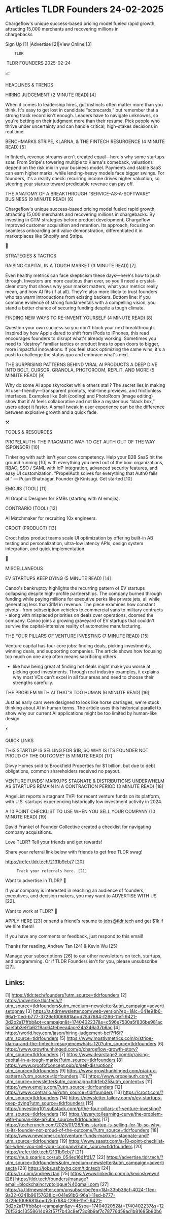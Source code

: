 # Articles TLDR Founders 24-02-2025

Chargeflow's unique success-based pricing model fueled rapid growth,
attracting 15,000 merchants and recovering millions in
chargebacks ‌ ‌ ‌ ‌ ‌ ‌ ‌ ‌ ‌ ‌ ‌ ‌ ‌ ‌ ‌ ‌ ‌ ‌ ‌ ‌ ‌ ‌ ‌ ‌ ‌ ‌  ‌ ‌ ‌ ‌ ‌ ‌ ‌ ‌ ‌ ‌ ‌ ‌ ‌ ‌ ‌ ‌ ‌ ‌ ‌ ‌ ‌ ‌ ‌ ‌ ‌ ‌ 


 Sign Up [1] |Advertise [2]|View Online [3] 

		TLDR 

 TLDR FOUNDERS 2025-02-24

📈 

HEADLINES & TRENDS

 HIRING JUDGEMENT (2 MINUTE READ) [4] 

 When it comes to leadership hires, gut instincts often matter more
than you think. It's easy to get lost in candidate “scorecards,”
but remember that a strong track record isn't enough. Leaders have to
navigate unknowns, so you're betting on their judgment more than their
resume. Pick people who thrive under uncertainty and can handle
critical, high-stakes decisions in real time. 

 BENCHMARKS STRIPE, KLARNA, & THE FINTECH RESURGENCE (4 MINUTE READ)
[5] 

 In fintech, revenue streams aren't created equal—here's why some
startups soar. From Stripe's towering multiple to Klarna's comeback,
valuations depend on the risk mix in your business model. Payments and
stable SaaS can earn higher marks, while lending-heavy models face
bigger swings. For founders, it's a reality check: recurring income
drives higher valuation, so steering your startup toward predictable
revenue can pay off. 

 THE ANATOMY OF A BREAKTHROUGH “SERVICE-AS-A-SOFTWARE” BUSINESS (9
MINUTE READ) [6] 

 Chargeflow's unique success-based pricing model fueled rapid growth,
attracting 15,000 merchants and recovering millions in chargebacks. By
investing in GTM strategies before product development, Chargeflow
improved customer acquisition and retention. Its approach, focusing on
seamless onboarding and value demonstration, differentiated it in
marketplaces like Shopify and Stripe. 

🧠 

STRATEGIES & TACTICS

 RAISING CAPITAL IN A TOUGH MARKET (3 MINUTE READ) [7] 

 Even healthy metrics can face skepticism these days—here's how to
push through. Investors are more cautious than ever, so you'll need a
crystal-clear story that shows why your market matters, what your
metrics really mean, and how AI fits (if at all). They're also more
likely to trust founders who tap warm introductions from existing
backers. Bottom line: if you combine evidence of strong fundamentals
with a compelling vision, you stand a better chance of securing
funding despite a tough climate. 

 FINDING NEW WAYS TO RE-INVENT YOURSELF (4 MINUTE READ) [8] 

 Question your own success so you don't block your next breakthrough.
Inspired by how Apple dared to shift from iPods to iPhones, this read
encourages founders to disrupt what's already working. Sometimes you
need to “destroy” familiar tactics or product lines to open doors
to bigger, more impactful innovations. If you feel stuck optimizing
the same wins, it's a push to challenge the status quo and embrace
what's next. 

 THE SURPRISING PATTERNS BEHIND VIRAL AI PRODUCTS A DEEP DIVE INTO
BOLT, CURSOR, GRANOLA, PHOTOROOM, REPLIT, AND MORE (5 MINUTE READ) [9]


 Why do some AI apps skyrocket while others stall? The secret lies in
making AI user-friendly—transparent prompts, real-time previews, and
frictionless interfaces. Examples like Bolt (coding) and PhotoRoom
(image editing) show that if AI feels collaborative and not like a
mysterious “black box,” users adopt it faster. A small tweak in
user experience can be the difference between explosive growth and a
quick fade. 

⚒️ 

TOOLS & RESOURCES

 PROPELAUTH: THE PRAGMATIC WAY TO GET AUTH OUT OF THE WAY (SPONSOR)
[10] 

 Tinkering with auth isn't your core competency. Help your B2B SaaS
hit the ground running [10] with everything you need out of the box:
organizations, RBAC, SSO / SAML with IdP integration, advanced
security features, and easy UI customization. “PropelAuth solves for
everything that Auth0 fails at.” — Pujun Bhatnagar, Founder @
Kintsugi. Get started [10] 

 EMOJIS (TOOL) [11] 

 AI Graphic Designer for SMBs (starting with AI emojis). 

 CONTRARIO (TOOL) [12] 

 AI Matchmaker for recruiting 10x engineers. 

 CROCT (PRODUCT) [13] 

 Croct helps product teams scale UI optimization by offering built-in
AB testing and personalization, ultra-low latency APIs, design system
integration, and quick implementation. 

🎁 

MISCELLANEOUS

 EV STARTUPS KEEP DYING (5 MINUTE READ) [14] 

 Canoo's bankruptcy highlights the recurring pattern of EV startups
collapsing despite high-profile partnerships. The company burned
through funding while paying millions for executive perks like private
jets, all while generating less than $1M in revenue. The piece
examines how constant pivots - from subscription vehicles to
commercial vans to military contracts - along with misplaced
priorities on deals over operations, doomed the company. Canoo joins a
growing graveyard of EV startups that couldn't survive the
capital-intensive reality of automotive manufacturing. 

 THE FOUR PILLARS OF VENTURE INVESTING (7 MINUTE READ) [15] 

 Venture capital has four core jobs: finding deals, picking
investments, winning deals, and supporting companies. The article
shows how focusing too much on one area often means sacrificing others
- like how being great at finding hot deals might make you worse at
picking good investments. Through real industry examples, it explains
why most VCs can't excel in all four areas and need to choose their
strengths carefully. 

 THE PROBLEM WITH AI THAT'S TOO HUMAN (6 MINUTE READ) [16] 

 Just as early cars were designed to look like horse carriages, we're
stuck thinking about AI in human terms. The article uses this
historical parallel to show why our current AI applications might be
too limited by human-like design. 

⚡ 

QUICK LINKS

 THIS STARTUP IS SELLING FOR $1B, SO WHY IS ITS FOUNDER NOT PROUD OF
THE OUTCOME? (5 MINUTE READ) [17] 

 Divvy Homes sold to Brookfield Properties for $1 billion, but due to
debt obligations, common shareholders received no payout. 

 VENTURE FUNDS' MARKUPS STAGNATE & DISTRIBUTIONS UNDERWHELM AS
STARTUPS REMAIN IN A CONTRACTION PERIOD (3 MINUTE READ) [18] 

 AngelList reports a stagnant TVPI for recent venture funds on its
platform, with U.S. startups experiencing historically low investment
activity in 2024. 

 A 10 POINT CHECKLIST TO USE WHEN YOU SELL YOUR COMPANY (10 MINUTE
READ) [19] 

 David Frankel of Founder Collective created a checklist for
navigating company acquisitions. 

Love TLDR? Tell your friends and get rewards!

 Share your referral link below with friends to get free TLDR swag! 

 https://refer.tldr.tech/2131b9cb/7 [20] 

		 Track your referrals here. [21] 

Want to advertise in TLDR? 📰

 If your company is interested in reaching an audience of founders,
executives, and decision makers, you may want to ADVERTISE WITH US
[22]. 

Want to work at TLDR? 💼

 APPLY HERE [23] or send a friend's resume to jobs@tldr.tech and get
$1k if we hire them! 

 If you have any comments or feedback, just respond to this email! 

Thanks for reading, 
Andrew Tan [24] & Kevin Wu [25] 

 Manage your subscriptions [26] to our other newsletters on tech,
startups, and programming. Or if TLDR Founders isn't for you, please
unsubscribe [27]. 

 

Links:
------
[1] https://tldr.tech/founders?utm_source=tldrfounders
[2] https://advertise.tldr.tech/?utm_source=tldrfounders&utm_medium=newsletter&utm_campaign=advertisetopnav
[3] https://a.tldrnewsletter.com/web-version?ep=1&lc=041e91b6-96a1-11ed-b777-3729ef006681&p=d25d7684-f296-11ef-9421-3d2b2a17ffbb&pt=campaign&t=1740402237&s=c596e7530a5f836be981ac5aefab3e91a6219ac64febeea4ace24a246a37b6ac
[4] https://world.hey.com/jason/hiring-judgement-bcf7ff6f?utm_source=tldrfounders
[5] https://www.mostlymetrics.com/p/stripe-klarna-and-the-fintech-resurgencewhats-120?utm_source=tldrfounders
[6] https://www.growthunhinged.com/p/chargeflow-growth-story?utm_source=tldrfounders
[7] https://www.dearstage2.com/p/raising-capital-in-a-tough-market?utm_source=tldrfounders
[8] https://www.proofofconcept.pub/p/self-disruption?utm_source=tldrfounders
[9] https://www.growthunhinged.com/p/ai-ux-patterns?utm_source=tldrfounders
[10] https://www.propelauth.com/?utm_source=newsletter&utm_campaign=tldrfeb25&utm_content=s
[11] https://www.emojis.com/?utm_source=tldrfounders
[12] https://www.contrario.ai/?utm_source=tldrfounders
[13] https://croct.com/?utm_source=tldrfounders
[14] https://newsletter.failory.com/p/ev-startups-keep-dying?utm_source=tldrfounders
[15] https://investing101.substack.com/p/the-four-pillars-of-venture-investing?utm_source=tldrfounders
[16] https://every.to/learning-curve/the-problem-with-human-like-ai?utm_source=tldrfounders
[17] https://techcrunch.com/2025/01/28/this-startup-is-selling-for-1b-so-why-is-its-founder-not-proud-of-the-outcome/?utm_source=tldrfounders
[18] https://www.newcomer.co/p/venture-funds-markups-stagnate-and?utm_source=tldrfounders
[19] https://www.saastr.com/a-10-point-checklist-for-when-you-sell-your-company/?utm_source=tldrfounders
[20] https://refer.tldr.tech/2131b9cb/7
[21] https://hub.sparklp.co/sub_054ec16d1fd1/7
[22] https://advertise.tldr.tech/?utm_source=tldrfounders&utm_medium=newsletter&utm_campaign=advertisecta
[23] https://jobs.ashbyhq.com/tldr.tech
[24] https://x.com/andrewztan
[25] https://www.linkedin.com/in/kevinskyewu/
[26] https://tldr.tech/founders/manage?email=blockchaincryptologue%40gmail.com
[27] https://a.tldrnewsletter.com/unsubscribe?ep=1&l=33bb36cf-4024-11ed-9a32-0241b9615763&lc=041e91b6-96a1-11ed-b777-3729ef006681&p=d25d7684-f296-11ef-9421-3d2b2a17ffbb&pt=campaign&pv=4&spa=1740402052&t=1740402237&s=1276f53dc13558614d92f57f7b43c8ef73c8b9af7c78776d58ad1b81685b80b6